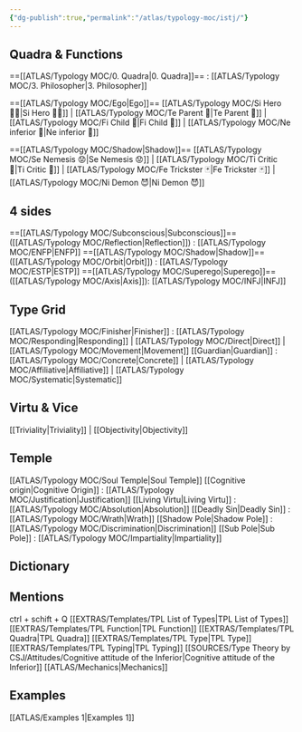 ```yaml
---
{"dg-publish":true,"permalink":"/atlas/typology-moc/istj/"}
---
```



## Quadra & Functions

==[[ATLAS/Typology MOC/0. Quadra\|0. Quadra]]== : [[ATLAS/Typology MOC/3. Philosopher\|3. Philosopher]] 

==[[ATLAS/Typology MOC/Ego\|Ego]]==
[[ATLAS/Typology MOC/Si Hero 🦸‍♂️\|Si Hero 🦸‍♂️]] | [[ATLAS/Typology MOC/Te Parent 🤰\|Te Parent 🤰]] | [[ATLAS/Typology MOC/Fi Child 🧒\|Fi Child 🧒]] | [[ATLAS/Typology MOC/Ne inferior 👶\|Ne inferior 👶]]

==[[ATLAS/Typology MOC/Shadow\|Shadow]]== 
[[ATLAS/Typology MOC/Se Nemesis 😟\|Se Nemesis 😟]] | [[ATLAS/Typology MOC/Ti Critic 👵\|Ti Critic 👵]] | [[ATLAS/Typology MOC/Fe Trickster 🃏\|Fe Trickster 🃏]] | [[ATLAS/Typology MOC/Ni Demon 😈\|Ni Demon 😈]]

## 4 sides  
==[[ATLAS/Typology MOC/Subconscious\|Subconscious]]== ([[ATLAS/Typology MOC/Reflection\|Reflection]]) : [[ATLAS/Typology MOC/ENFP\|ENFP]]
==[[ATLAS/Typology MOC/Shadow\|Shadow]]== ([[ATLAS/Typology MOC/Orbit\|Orbit]]) : [[ATLAS/Typology MOC/ESTP\|ESTP]]
==[[ATLAS/Typology MOC/Superego\|Superego]]== ([[ATLAS/Typology MOC/Axis\|Axis]]):   [[ATLAS/Typology MOC/INFJ\|INFJ]]

## Type Grid 
[[ATLAS/Typology MOC/Finisher\|Finisher]] : [[ATLAS/Typology MOC/Responding\|Responding]] | [[ATLAS/Typology MOC/Direct\|Direct]] | [[ATLAS/Typology MOC/Movement\|Movement]]
[[Guardian\|Guardian]]  : [[ATLAS/Typology MOC/Concrete\|Concrete]] | [[ATLAS/Typology MOC/Affiliative\|Affiliative]] | [[ATLAS/Typology MOC/Systematic\|Systematic]] 

## Virtu & Vice
[[Triviality\|Triviality]] |  [[Objectivity\|Objectivity]]
 
## Temple 
[[ATLAS/Typology MOC/Soul Temple\|Soul Temple]]
[[Cognitive origin\|Cognitive Origin]] : [[ATLAS/Typology MOC/Justification\|Justification]]
[[Living Virtu\|Living Virtu]] : [[ATLAS/Typology MOC/Absolution\|Absolution]]
[[Deadly Sin\|Deadly Sin]] : [[ATLAS/Typology MOC/Wrath\|Wrath]]
[[Shadow Pole\|Shadow Pole]] : [[ATLAS/Typology MOC/Discrimination\|Discrimination]]
[[Sub Pole\|Sub Pole]] : [[ATLAS/Typology MOC/Impartiality\|Impartiality]]

## Dictionary


## Mentions 
ctrl + schift + Q
[[EXTRAS/Templates/TPL List of Types\|TPL List of Types]]
[[EXTRAS/Templates/TPL Function\|TPL Function]]
[[EXTRAS/Templates/TPL Quadra\|TPL Quadra]]
[[EXTRAS/Templates/TPL Type\|TPL Type]]
[[EXTRAS/Templates/TPL Typing\|TPL Typing]]
[[SOURCES/Type Theory by CSJ/Attitudes/Cognitive attitude of the Inferior\|Cognitive attitude of the Inferior]]
[[ATLAS/Mechanics\|Mechanics]]

## Examples 
[[ATLAS/Examples 1\|Examples 1]] 
